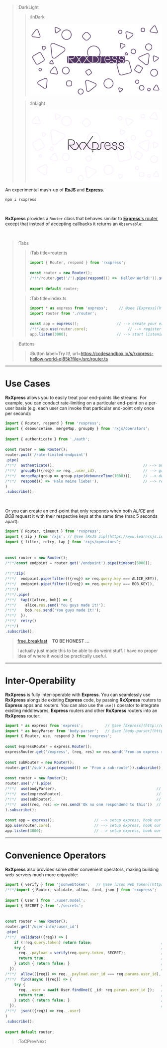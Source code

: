 > :DarkLight
> > :InDark
> >
> > ![banner](/docs/assets/banner-dark.svg)
>
> > :InLight
> >
> > ![banner](/docs/assets/banner.svg)

An experimental mash-up of [**RxJS**](https://rxjs-dev.firebaseapp.com) and [**Express**](https://expressjs.com).

```
npm i rxxpress
```

<br>

**RxXpress** provides a `Router` class that behaves similar to [**Express**'s router](http://expressjs.com/en/5x/api.html#router),
except that instead of accepting callbacks it returns an `Observable`:

<br>

> :Tabs
> > :Tab title=router.ts
> > ```ts | router.ts
> > import { Router, respond } from 'rxxpress';
> >
> > const router = new Router();
> > /*!*/router.get('/').pipe(respond(() => 'Hellow World!')).subscribe();  // --> listen on / route
> >
> > export default router;
> > ```
>
> > :Tab title=index.ts
> > ```ts | index.ts
> > import * as express from 'express';     // @see [Express](http://expressjs.com/)
> > import router from './router';
> >
> > const app = express();                 // --> create your express app
> > /*!*/app.use(router.core);                  // --> register the RxXpress router
> > app.listen(3000);                      // --> start listening on port 3000
> > ```

> :Buttons
> > :Button label=Try It!, url=https://codesandbox.io/s/rxxpress-hellow-world-qi85k?file=/src/router.ts

---

# Use Cases

**RxXpress** allows you to easily treat your end-points like streams.
For example, you can conduct rate-limiting on a particular end-point on a per-user
basis (e.g. each user can invoke that particular end-point only once per second):

```ts
import { Router, respond } from 'rxxpress';
import { debounceTime, mergeMap, groupBy } from 'rxjs/operators';

import { authenticate } from './auth';

const router = new Router();
router.post('/rate-limited-endpoint')
.pipe(
/*!*/  authenticate(),                                        // --> authenticates the request, adding `req._.user_id`
/*!*/  groupBy(({req}) => req._.user_id),                     // --> group incoming request by user
/*!*/  mergeMap(group => group.pipe(debounceTime(1000))),     // --> debounce each group to allow one each second
/*!*/  respond(() => 'Halo meine liebe!'),                    // --> respond
)
.subscribe();
```

<br>

Or you can create an end-point that only responds when both _ALICE_ and _BOB_ request
it with their respective keys at the same time (max 5 seconds apart):

```ts
import { Router, timeout } from 'rxxpress';
import { zip } from 'rxjs'; // @see [RxJS zip](https://www.learnrxjs.io/learn-rxjs/operators/combination/zip)
import { filter, retry, tap } from 'rxjs/operators';


const router = new Router();
/*!*/const endpoint = router.get('/endpoint').pipe(timeout(5000));       // --> let the endpoint remain waiting for max 5 seconds

/*!*/zip(                                                                // --> pair corresponding requests
/*!*/  endpoint.pipe(filter(({req}) => req.query.key === ALICE_KEY)),    // --> ALICE requesting with her key
/*!*/  endpoint.pipe(filter(({req}) => req.query.key === BOB_KEY)),      // --> BOB requesting with his key
/*!*/)
/*!*/.pipe(
/*!*/  tap(([alice, bob]) => {                                           // --> Respond when both have requested
/*!*/    alice.res.send('You guys made it!');                            // --> Respond when both have requested
/*!*/    bob.res.send('You guys made it!');                              // --> Respond when both have requested
/*!*/  }),
/*!*/  retry()                                                           // --> retry when it fails (for example, due to timeout)
/*!*/)
.subscribe();
```

> [free_breakfast](:Icon (align=-6px)) &nbsp;&nbsp; **TO BE HONEST ...**
>
> I actually just made this to be able to do weird stuff. I have no proper
> idea of where it would be practically useful.

---

# Inter-Operability

**RxXpress** is fully inter-operable with **Express**.
You can seamlessly use **RxXpress** alongside existing **Express** code, by passing
**RxXpress** routers to **Express** apps and routers.
You can also use the `use()` operator to integrate existing middlewares, **Express** routers and
other **RxXpress** routers into an **RxXpress** router:

```ts
import * as express from 'express';          // @see [Express](http://expressjs.com/)
import * as bodyParser from 'body-parser';   // @see [body-parser](https://github.com/expressjs/body-parser#readme)
import { Router, use, respond } from 'rxxpress';

const expressRouter = express.Router();                                            // --> a typical express router
expressRouter.get('/express', (req, res) => res.send('From an express router!'));  // --> a typical express router

const subRouter = new Router();                                                    // --> an RxXpress sub-router
router.get('/sub').pipe(respond(() => 'From a sub-route')).subscribe();            // --> an RxXpress sub-router

const router = new Router();
router.use('/').pipe(
/*!*/  use(bodyParser),                                             // --> hook in body-parser middleware
/*!*/  use(expressRouter),                                          // --> hook in an express router
/*!*/  use(subRouter),                                              // --> hook in a sub-router
/*!*/  use((req, res) => res.send('Ok no one respondend to this'))  // --> a fallback response
).subscribe();

const app = express();                  // --> setup express, hook our main router, run it
app.use(router.core);                   // --> setup express, hook our main router, run it
app.listen(3000);                       // --> setup express, hook our main router, run it
```

---

# Convenience Operators

**RxXpress** also provides some other convenient operators, making building web-servers
much more enjoyable:

```ts
import { verify } from 'jsonwebtoken';   // @see [Json Web Token](https://www.npmjs.com/package/jsonwebtoken)
/*!*/import { Router, validate, allow, find, json } from 'rxxpress';

import { User } from './user.model';
import { SECRET } from './secrets';


const router = new Router();
router.get('/user-info/:user_id')
.pipe(
/*!*/  validate(({req}) => {                                               // --> validate that request has a token and the token is valid
    if (!req.query.token) return false;                               // --> validate that request has a token and the token is valid
    try {                                                             // --> validate that request has a token and the token is valid
      req._.payload = verify(req.query.token, SECRET);                // --> validate that request has a token and the token is valid
      return true;                                                    // --> validate that request has a token and the token is valid
    } catch { return false; }                                         // --> validate that request has a token and the token is valid
  }),                                                                 // --> validate that request has a token and the token is valid
/*!*/  allow(({req}) => req._.payload.user_id === req.params.user_id),     // --> allow only if the user owning the token is the requested user
/*!*/  find(async ({req}) => {                                             // --> check if requested user exists
    try {                                                             // --> check if requested user exists
      req._.user = await User.findOne({ _id: req.params.user_id });   // --> check if requested user exists
      return true;                                                    // --> check if requested user exists
    } catch { return false; }                                         // --> check if requested user exists
  }),                                                                 // --> check if requested user exists
/*!*/  json(({req}) => req._.user)                                         // --> respond with the JSON object of the user
)
.subscribe();

export default router;
```


> :ToCPrevNext